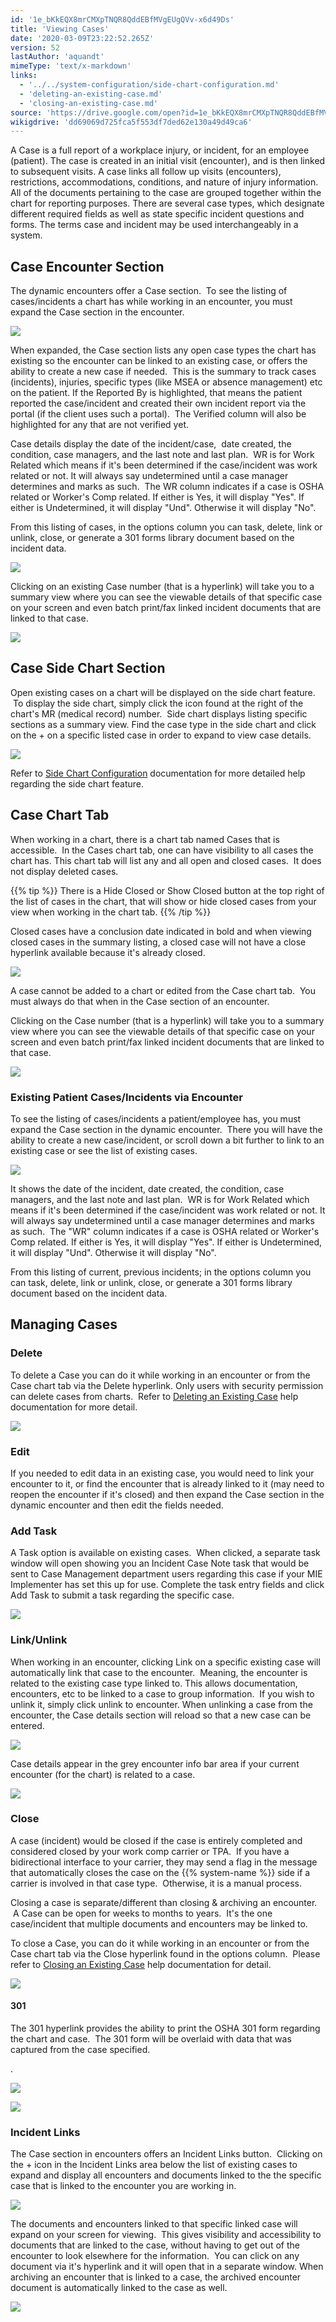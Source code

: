 ```yaml
---
id: '1e_bKkEQX8mrCMXpTNQR8QddEBfMVgEUgQVv-x6d49Ds'
title: 'Viewing Cases'
date: '2020-03-09T23:22:52.265Z'
version: 52
lastAuthor: 'aquandt'
mimeType: 'text/x-markdown'
links:
  - '../../system-configuration/side-chart-configuration.md'
  - 'deleting-an-existing-case.md'
  - 'closing-an-existing-case.md'
source: 'https://drive.google.com/open?id=1e_bKkEQX8mrCMXpTNQR8QddEBfMVgEUgQVv-x6d49Ds'
wikigdrive: 'dd69069d725fca5f553df7ded62e130a49d49ca6'
---
```

A Case is a full report of a workplace injury, or incident, for an employee (patient). The case is created in an initial visit (encounter), and is then linked to subsequent visits. A case links all follow up visits (encounters), restrictions, accommodations, conditions, and nature of injury information. All of the documents pertaining to the case are grouped together within the chart for reporting purposes. There are several case types, which designate different required fields as well as state specific incident questions and forms. The terms case and incident may be used interchangeably in a system.

## Case Encounter Section

The dynamic encounters offer a Case section.  To see the listing of cases/incidents a chart has while working in an encounter, you must expand the Case section in the encounter.

![](../viewing-cases.assets/53634e10054f1002bb6009bf2c547b91.png)

When expanded, the Case section lists any open case types the chart has existing so the encounter can be linked to an existing case, or offers the ability to create a new case if needed.  This is the summary to track cases (incidents), injuries, specific types (like MSEA or absence management) etc on the patient. If the Reported By is highlighted, that means the patient reported the case/incident and created their own incident report via the portal (if the client uses such a portal).  The Verified column will also be highlighted for any that are not verified yet.

Case details display the date of the incident/case,  date created, the condition, case managers, and the last note and last plan.  WR is for Work Related which means if it's been determined if the case/incident was work related or not. It will always say undetermined until a case manager determines and marks as such.  The WR column indicates if a case is OSHA related or Worker's Comp related. If either is Yes, it will display "Yes". If either is Undetermined, it will display "Und". Otherwise it will display "No".

From this listing of cases, in the options column you can task, delete, link or unlink, close, or generate a 301 forms library document based on the incident data.

![](../viewing-cases.assets/9bcb43673f8835cf64b6f6c8170ac783.png)

Clicking on an existing Case number (that is a hyperlink) will take you to a summary view where you can see the viewable details of that specific case on your screen and even batch print/fax linked incident documents that are linked to that case.

![](../viewing-cases.assets/b599230185ac80742e72518d440dd7fe.png)

## Case Side Chart Section

Open existing cases on a chart will be displayed on the side chart feature.  To display the side chart, simply click the icon found at the right of the chart's MR (medical record) number.  Side chart displays listing specific sections as a summary view. Find the case type in the side chart and click on the + on a specific listed case in order to expand to view case details.

![](../viewing-cases.assets/b49f7d0d058a9c2ecb514b02f2fe9fa0.png)

Refer to [Side Chart Configuration](../../system-configuration/side-chart-configuration.md) documentation for more detailed help regarding the side chart feature.

## Case Chart Tab

When working in a chart, there is a chart tab named Cases that is accessible.  In the Cases chart tab, one can have visibility to all cases the chart has. This chart tab will list any and all open and closed cases.  It does not display deleted cases.

{{% tip %}}
There is a Hide Closed or Show Closed button at the top right of the list of cases in the chart, that will show or hide closed cases from your view when working in the chart tab.
{{% /tip %}}

Closed cases have a conclusion date indicated in bold and when viewing closed cases in the summary listing, a closed case will not have a close hyperlink available because it's already closed.

![](../viewing-cases.assets/73f52bb13cf235f8b7f93114ff9580b5.png)

A case cannot be added to a chart or edited from the Case chart tab.  You must always do that when in the Case section of an encounter.

Clicking on the Case number (that is a hyperlink) will take you to a summary view where you can see the viewable details of that specific case on your screen and even batch print/fax linked incident documents that are linked to that case.

![](../viewing-cases.assets/a39b86be35f5bd89b9fc5fd8b9602b28.png)

### Existing Patient Cases/Incidents via Encounter

To see the listing of cases/incidents a patient/employee has, you must expand the Case section in the dynamic encounter.  There you will have the ability to create a new case/incident, or scroll down a bit further to link to an existing case or see the list of existing cases.

![](../viewing-cases.assets/53634e10054f1002bb6009bf2c547b91.png)

It shows the date of the incident, date created, the condition, case managers, and the last note and last plan.  WR is for Work Related which means if it's been determined if the case/incident was work related or not. It will always say undetermined until a case manager determines and marks as such.  The "WR" column indicates if a case is OSHA related or Worker's Comp related. If either is Yes, it will display "Yes". If either is Undetermined, it will display "Und". Otherwise it will display "No".

From this listing of current, previous incidents; in the options column you can task, delete, link or unlink, close, or generate a 301 forms library document based on the incident data.

## Managing Cases

### Delete

To delete a Case you can do it while working in an encounter or from the Case chart tab via the Delete hyperlink. Only users with security permission can delete cases from charts.  Refer to [Deleting an Existing Case](deleting-an-existing-case.md) help documentation for more detail.

![](../viewing-cases.assets/0fca2229c2413c2cb0e1490a52ae7383.png)

### Edit

If you needed to edit data in an existing case, you would need to link your encounter to it, or find the encounter that is already linked to it (may need to reopen the encounter if it's closed) and then expand the Case section in the dynamic encounter and then edit the fields needed.

### Add Task

A Task option is available on existing cases.  When clicked, a separate task window will open showing you an Incident Case Note task that would be sent to Case Management department users regarding this case if your MIE Implementer has set this up for use. Complete the task entry fields and click Add Task to submit a task regarding the specific case.

![](../viewing-cases.assets/64999d360f66763dbee669817ee85f94.png)

### Link/Unlink

When working in an encounter, clicking Link on a specific existing case will automatically link that case to the encounter.  Meaning, the encounter is related to the existing case type linked to. This allows documentation, encounters, etc to be linked to a case to group information.  If you wish to unlink it, simply click unlink to encounter. When unlinking a case from the encounter, the Case details section will reload so that a new case can be entered.

![](../viewing-cases.assets/36cd7b5ea521141814cba71f599bb125.png)

Case details appear in the grey encounter info bar area if your current encounter (for the chart) is related to a case.

![](../viewing-cases.assets/15c510011c98f982f981c421158b54e8.png)

### Close

A case (incident) would be closed if the case is entirely completed and considered closed by your work comp carrier or TPA.  If you have a bidirectional interface to your carrier, they may send a flag in the message that automatically closes the case on the {{% system-name %}} side if a carrier is involved in that case type.  Otherwise, it is a manual process.

Closing a case is separate/different than closing & archiving an encounter.  A Case can be open for weeks to months to years.  It's the one case/incident that multiple documents and encounters may be linked to.

To close a Case, you can do it while working in an encounter or from the Case chart tab via the Close hyperlink found in the options column.  Please refer to [Closing an Existing Case](closing-an-existing-case.md) help documentation for detail.

![](../viewing-cases.assets/dcbbb246d6927a0f17112b3413c935d0.png)

#### 301

The 301 hyperlink provides the ability to print the OSHA 301 form regarding the chart and case.  The 301 form will be overlaid with data that was captured from the case specified.

.

![](../viewing-cases.assets/31159d45f42b93201e375d1a55b5fc08.png)

![](../viewing-cases.assets/39a0e233e58fd543f13ae00777575be0.png)

### Incident Links

The Case section in encounters offers an Incident Links button.  Clicking on the + icon in the Incident Links area below the list of existing cases to expand and display all encounters and documents linked to the the specific case that is linked to the encounter you are working in.

![](../viewing-cases.assets/27b93c3cb2049aa96678e5ce0790ff2d.png)

The documents and encounters linked to that specific linked case will expand on your screen for viewing.  This gives visibility and accessibility to documents that are linked to the case, without having to get out of the encounter to look elsewhere for the information.  You can click on any document via it's hyperlink and it will open that in a separate window. When archiving an encounter that is linked to a case, the archived encounter document is automatically linked to the case as well.

![](../viewing-cases.assets/fa26578bcc32d046f8169d5ba23cab11.png)
